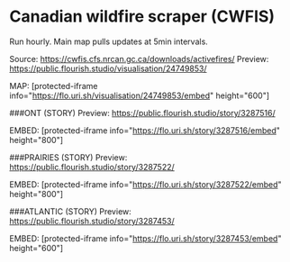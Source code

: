 # Canadian wildfire scraper (CWFIS)
Run hourly. Main map pulls updates at 5min intervals.

Source: https://cwfis.cfs.nrcan.gc.ca/downloads/activefires/
Preview: https://public.flourish.studio/visualisation/24749853/


MAP: [protected-iframe info="https://flo.uri.sh/visualisation/24749853/embed" height="600"]

###ONT (STORY)
Preview: https://public.flourish.studio/story/3287516/

EMBED: [protected-iframe info="https://flo.uri.sh/story/3287516/embed" height="800"]

###PRAIRIES (STORY)
Preview: https://public.flourish.studio/story/3287522/

EMBED: [protected-iframe info="https://flo.uri.sh/story/3287522/embed" height="800"]

###ATLANTIC (STORY)
Preview: https://public.flourish.studio/story/3287453/

EMBED: [protected-iframe info="https://flo.uri.sh/story/3287453/embed" height="600"]